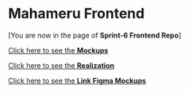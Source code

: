 # Mahameru Frontend

[You are now in the page of **Sprint-6 Frontend Repo**]

[Click here to see the **Mockups**](https://github.com/DhiaReza/MahameruFrontend/tree/Sprint-6/Mockups)

[Click here to see the **Realization**](https://github.com/DhiaReza/MahameruFrontend/tree/Sprint-6/Realization)

[Click here to see the **Link Figma Mockups**](https://www.figma.com/file/EFbCpS1Ga9q1X9QhQbGCVj/MOCKUP-CHANNEL?node-id=0%3A1&t=19kIfXt0ScQst04Y-0)

